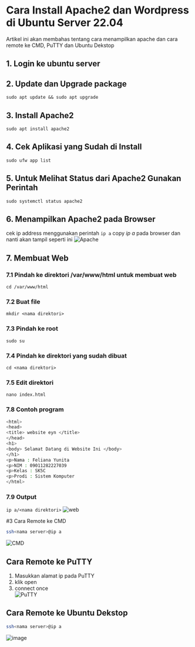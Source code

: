 # Cara Install Apache2 dan Wordpress di Ubuntu Server 22.04
Artikel ini akan membahas tentang cara menampilkan apache dan cara remote ke CMD, PuTTY dan Ubuntu Dekstop <br>
## 1. Login ke ubuntu server
## 2. Update dan Upgrade package
    sudo apt update && sudo apt upgrade
## 3. Install Apache2
    sudo apt install apache2
## 4. Cek Aplikasi yang Sudah di Install
    sudo ufw app list
## 5. Untuk Melihat Status dari Apache2 Gunakan Perintah
    sudo systemctl status apache2
## 6. Menampilkan Apache2 pada Browser
cek ip address menggunakan perintah `ip a`
copy *ip a* pada browser dan nanti akan tampil seperti ini
![Apache](https://github.com/feliana444/Apache2-UbuntuServer/assets/145323449/b9a9c673-a095-4fd2-81d3-a770540cdec8)
## 7. Membuat Web
### 7.1 Pindah ke direktori /var/www/html untuk membuat web
    cd /var/www/html
### 7.2 Buat file
    mkdir <nama direktori>
### 7.3 Pindah ke root
    sudo su
### 7.4 Pindah ke direktori yang sudah dibuat
    cd <nama direktori>
### 7.5 Edit direktori
    nano index.html
### 7.8 Contoh program
```sh
<html>
<head>
<title> website eyn </title>
</head>
<h1>
<body> Selamat Datang di Website Ini </body>
</h1>
<p>Nama : Feliana Yunita
<p>NIM : 09011282227039
<p>Kelas : SK5C
<p>Prodi : Sistem Komputer
</html>
```
### 7.9 Output
`ip a/<nama direktori>`
![web](https://github.com/feliana444/Apache2-UbuntuServer/assets/145323449/db657a74-fdd5-4d84-973f-0b606ef9d210)

#3 Cara Remote ke CMD
```sh
ssh<nama server>@ip a
```
![CMD](https://github.com/feliana444/Apache2-UbuntuServer/assets/145323449/a99239f9-a75c-4bab-a6aa-7a8644d9a607)
## Cara Remote ke PuTTY
1. Masukkan alamat ip pada PuTTY <br>
2. klik open <br>
3. connect once <br>
![PuTTY](https://github.com/feliana444/Apache2-UbuntuServer/assets/145323449/3c003998-7aaf-45b0-8646-a40667e0ac76)
## Cara Remote ke Ubuntu Dekstop
```sh
ssh<nama server>@ip a
```
![image](https://github.com/feliana444/Apache2-UbuntuServer/assets/145323449/063b1a83-dc9f-44ff-a83c-c8b047524a19)
